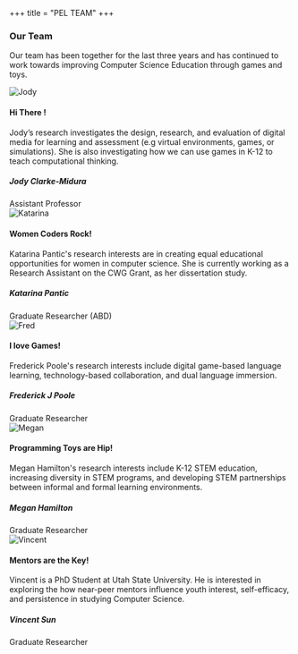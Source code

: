 +++
title = "PEL TEAM"
+++
<link rel="stylesheet" href=../images/team.css>

<div class="container">
                    <div class="row">
                        <div class="heading-title text-center">
                            <h3 class="text-uppercase">Our Team </h3>
                            <p class="p-top-30 half-txt">Our team has been together for the last three years and has continued to work towards improving Computer Science Education through games and toys. </p>
                        </div>

  <div class="col-md-4 col-sm-4">
                            <div class="team-member">
                                <div class="team-img">
                                    <img src=../images/jody.png alt="Jody" class="img-responsive">
                                </div>
                                <div class="team-hover">
                                    <div class="desk">
                                        <h4>Hi There !</h4>
                                        <p>Jody’s research investigates the design, research, and evaluation of digital media for learning and assessment (e.g virtual environments, games, or simulations). She is also investigating how we can use games in K-12 to teach computational thinking.</p>
                                    </div>
                                    <div class="s-link">
                                        <a href="#"><i class="fa fa-facebook"></i></a>
                                        <a href="#"><i class="fa fa-twitter"></i></a>
                                        <a href="#"><i class="fa fa-google-plus"></i></a>
                                    </div>
                                </div>
                            </div>
                            <div class="team-title">
                                <h5>Jody Clarke-Midura</h5>
                                <span>Assistant Professor</span>
                            </div>
                        </div>
                        <div class="col-md-4 col-sm-4">
                            <div class="team-member">
                                <div class="team-img">
                                    <img src=../images/kat.jpg alt="Katarina" class="img-responsive">
                                </div>
                                <div class="team-hover">
                                    <div class="desk">
                                        <h4>Women Coders Rock!</h4>
                                        <p>Katarina Pantic's research interests are in creating equal educational opportunities for women in computer science. She is currently working as a Research Assistant on the CWG Grant, as her dissertation study.</p>
                                    </div>
                                    <div class="s-link">
                                        <a href="https://www.linkedin.com/in/katarina-pantic/"><i class="fa fa-linkedin-square"></i></a>
                                        <a href="https://www.instagram.com/katyapantic/?hl=sr"><i class="fa fa-instagram"></i></a>
                                        <a href="https://scholar.google.com/citations?user=ZCEJadcAAAAJ&hl=en"><i class="fa fa-graduation-cap"></i></a>
                                    </div>
                                </div>
                            </div>
                            <div class="team-title">
                                <h5>Katarina Pantic</h5>
                                <span>Graduate Researcher (ABD)</span>
                            </div>
                        </div>
                        <div class="col-md-4 col-sm-4">
                            <div class="team-member">
                                <div class="team-img">
                                    <img src=../images/fred.jpg alt="Fred" class="img-responsive">
                                </div>
                                <div class="team-hover">
                                    <div class="desk">
                                        <h4>I love Games! </h4>
                                        <p>Frederick Poole's research interests include digital game-based language learning, technology-based collaboration, and dual language immersion. </p>
                                    </div>
                                    <div class="s-link">
                                        <a href="https://fredpoole.github.io/"><i class="fa fa-gamepad"></i></a>
                                        <a href="https://twitter.com/frdbrick"><i class="fa fa-twitter"></i></a>
                                        <a href="https://scholar.google.com/citations?user=7KNV6UYAAAAJ&hl=en"><i class="fa fa-graduation-cap"></i></a>
                                    </div>
                                </div>
                            </div>
                            <div class="team-title">
                                <h5>Frederick J Poole</h5>
                                <span>Graduate Researcher</span>
                            </div>
                        </div>
                        
  <div class="col-md-4 col-sm-4">
                            <div class="team-member">
                                <div class="team-img">
                                    <img src=../images/meg.jpg alt="Megan" class="img-responsive">
                                </div>
                                <div class="team-hover">
                                    <div class="desk">
                                        <h4>Programming Toys are Hip! </h4>
                                        <p>Megan Hamilton's research interests include K-12 STEM education, increasing diversity in STEM programs, and developing STEM partnerships between informal and formal learning environments. </p>
                                    </div>
                                    <div class="s-link">
                                        <a href="#"><i class="fa fa-facebook"></i></a>
                                        <a href="#"><i class="fa fa-twitter"></i></a>
                                        <a href="#"><i class="fa fa-google-plus"></i></a>
                                    </div>
                                </div>
                            </div>
                            <div class="team-title">
                                <h5>Megan Hamilton</h5>
                                <span>Graduate Researcher</span>
                            </div>
                        </div>
                        
  <div class="col-md-4 col-sm-4">
                            <div class="team-member">
                                <div class="team-img">
                                    <img src=../images/vincent.jpg alt="Vincent" class="img-responsive">
                                </div>
                                <div class="team-hover">
                                    <div class="desk">
                                        <h4>Mentors are the Key! </h4>
                                        <p>Vincent is a PhD Student at Utah State University. He is interested in exploring the how near-peer mentors influence youth interest, self-efficacy, and persistence in studying Computer Science. </p>
                                    </div>
                                    <div class="s-link">
                                        <a href="#"><i class="fa fa-facebook"></i></a>
                                        <a href="#"><i class="fa fa-twitter"></i></a>
                                        <a href="#"><i class="fa fa-google-plus"></i></a>
                                    </div>
                                </div>
                            </div>
                            <div class="team-title">
                                <h5>Vincent Sun</h5>
                                <span>Graduate Researcher</span>
                            </div>
                        </div> 
                    </div>
                </div>



